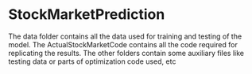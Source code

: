 # StockMarketPrediction

The data folder contains all the data used for training and testing of the model.
The ActualStockMarketCode contains all the code required for replicating the results.
The other folders contain some auxiliary files like testing data or parts of optimization code used, etc
